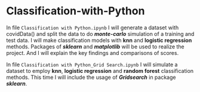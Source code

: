 # Classification-with-Python
In file ```Classification with Python.ipynb``` I will generate a dataset with covidData() and split the data to do <b><i>monte-carlo</i></b> simulation of a training and test data. I will make classification models with <b>knn</b> and <b>logistic regression</b> methods. Packages of <b><i>sklearn</i></b> and <b><i>matplotlib</i></b> will be used to realize the project. And I will explain the key findings and comparisons of scores.

In file ```Classification with Python_Grid Search.ipynb``` I will simulate a dataset to employ <b>knn</b>, <b>logistic regression</b> and <b> random forest</b> classification methods. This time I will include the usage of <b><i>Gridsearch</i></b> in package <b><i>sklearn</i></b>.
